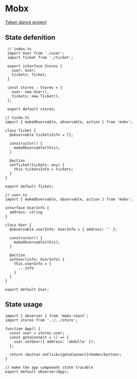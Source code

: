 # Mobx

[Token dance project](https://ssqphnzv7a.feishu.cn/docx/GaZQdK7rGovQglxX113czXCSnKe#PCkWduAkuouc20xGWi8cGVv2njh)


## State defenition

``````
 // index.ts
 import User from './user';
 import Ticket from './ticket';
 
 export interface Stores {
   user: User;
   tickets: Ticket;
 }
 
 const stores : Stores = {
   user: new User(),
   tickets: new Ticket(),
 };
 
 export default stores;
``````


``````
// ticke.ts
import { makeObservable, observable, action } from 'mobx';

class Ticket {
  @observable ticketsInfo = [];

  constructor() {
    makeObservable(this);
  }

  @action
  setTicket(tickets: any) {
    this.ticketsInfo = tickets;
  }
}

export default Ticket;
``````

``````
// user.ts
import { makeObservable, observable, action } from 'mobx';

interface UserInfo {
  address: string
}

class User {
  @observable userInfo: UserInfo = { address: '' };

  constructor() {
    makeObservable(this);
  }

  @action
  setUser(info: UserInfo) {
    this.userInfo = {
      ...info
    }
  }
}

export default User;
``````

## State usage

``````
import { observer } from 'mobx-react';
import stores from '../../store';

function App() {
  const user = stores.user;
  const gotoConnect = () => {
    user.setUser({ address: 'abdulla' });
  };

  return <button onClick={gotoConnect}>home</button>;
}

// make the app component state tracable
export default observer(App);
``````


